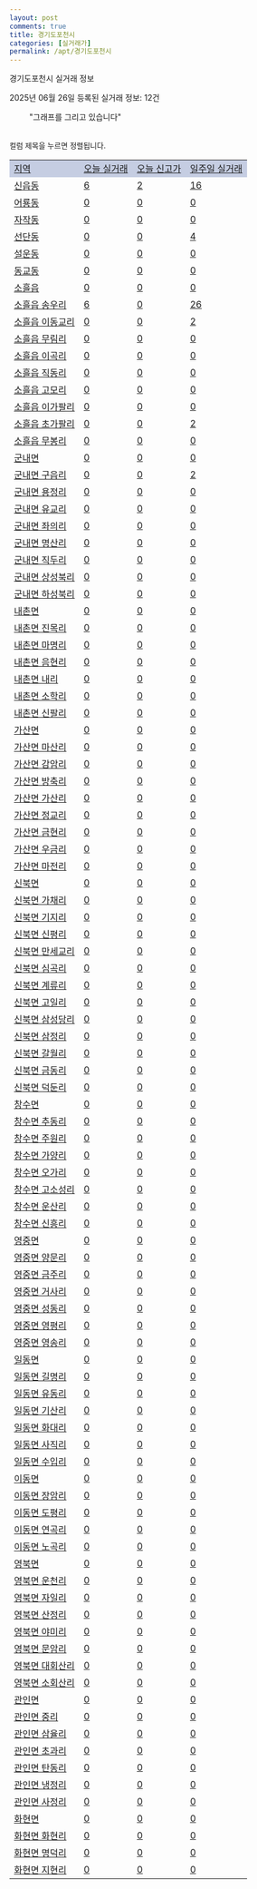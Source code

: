 ```yaml
---
layout: post
comments: true
title: 경기도포천시
categories: [실거래가]
permalink: /apt/경기도포천시
---
```


경기도포천시 실거래 정보

2025년 06월 26일 등록된 실거래 정보: 12건

<!--<script async src="https://pagead2.googlesyndication.com/pagead/js/adsbygoogle.js?client=ca-pub-3485438051770037"
 crossorigin="anonymous"></script>-->

<script type="text/javascript">
  google.charts.load('current', {'packages':['corechart']});
  google.charts.setOnLoadCallback(drawChart);

  function drawChart() {
    var data = google.visualization.arrayToDataTable([['거래일', '매매', '전월세', '전매'], ['21-01', 5, 0, 0], ['21-02', 0, 2, 0], ['21-03', 0, 1, 0], ['21-04', 0, 1, 0], ['21-05', 1, 0, 0], ['21-06', 0, 5, 0], ['21-07', 7, 17, 3], ['21-08', 82, 56, 10], ['21-09', 109, 69, 8], ['21-10', 103, 72, 6], ['21-11', 57, 52, 3], ['21-12', 68, 55, 4], ['22-01', 33, 53, 3], ['22-02', 51, 62, 2], ['22-03', 78, 54, 6], ['22-04', 73, 88, 10], ['22-05', 60, 67, 8], ['22-06', 60, 71, 18], ['22-07', 35, 45, 14], ['22-08', 13, 14, 9], ['23-07', 1, 1, 0], ['23-08', 0, 2, 0], ['23-09', 0, 2, 0], ['23-10', 7, 17, 0], ['23-11', 50, 87, 18], ['23-12', 41, 89, 16], ['24-01', 2, 4, 0], ['24-02', 1, 1, 0], ['24-03', 0, 2, 0], ['24-04', 0, 2, 0], ['24-05', 0, 1, 0], ['24-06', 37, 54, 1], ['24-07', 66, 90, 13], ['24-08', 49, 101, 7], ['24-09', 56, 59, 5], ['24-10', 73, 24, 81], ['24-11', 25, 0, 25], ['24-12', 40, 40, 40], ['25-01', 118, 118, 118], ['25-02', 70, 70, 70], ['25-03', 84, 84, 84], ['25-04', 66, 66, 66], ['25-05', 63, 63, 63], ['25-06', 51, 51, 51]]);

    var options = {
      title: '최근 1년간 유형별 거래량 추이',
      legend: { position: 'bottom' }
    };

    setTimeout(function() {
        var chart = new google.visualization.LineChart(document.getElementById('columnchart_material'));
        chart.draw(data, (options));
        document.getElementById('loading').style.display = 'none';
        var dayLabel = (new Date()).getDay();
        if (dayLabel < 2) {
            sorttable.innerSortFunction.apply(document.getElementById('week'), []);
            sorttable.innerSortFunction.apply(document.getElementById('week'), []);        
        }
        else {
            sorttable.innerSortFunction.apply(document.getElementById('today'), []);
            sorttable.innerSortFunction.apply(document.getElementById('today'), []);
        }
    }, 200);

  }
</script>

<div id="loading" style="z-index:20; display: block; margin-left: 35px">"그래프를 그리고 있습니다"</div>
<div id="columnchart_material" style="width: 95%; margin-left: -35px; display: block"></div>
<!--<div style="width: 95%; margin-left: -35px; display: block">
      <script async src="https://pagead2.googlesyndication.com/pagead/js/adsbygoogle.js?client=ca-pub-3485438051770037"
          crossorigin="anonymous"></script>
      <ins class="adsbygoogle"
          style="display:block"
          data-ad-format="fluid"
          data-ad-layout-key="-fb+5w+4e-db+86"
          data-ad-client="ca-pub-3485438051770037"
          data-ad-slot="1827090281"></ins>
      <script>
          (adsbygoogle = window.adsbygoogle || []).push({});
      </script>
</div>-->
<br>

<font size='small' style='font-size: small;'>컬럼 제목을 누르면 정렬됩니다.</font>
<table class="sortable">
  <tr style='background-color: rgba(114, 132, 186,0.4);'>
    <td id="region"><a href="#">지역</a></td>
    <td id="today"><a href="#">오늘 실거래</a></td>
    <td id="today_new"><a href="#">오늘 신고가</a></td>
    <td id="week"><a href="#">일주일 실거래</a></td>
  </tr>

  
  <tr class="item">
    <td><a href="경기도포천시신읍동">신읍동</a></td>
    <td><a href="경기도포천시신읍동">6</a></td>
    <td><a href="경기도포천시신읍동">2</a></td>
    <td><a href="경기도포천시신읍동">16</a></td>
  </tr>
    

  <tr class="item">
    <td><a href="경기도포천시어룡동">어룡동</a></td>
    <td><a href="경기도포천시어룡동">0</a></td>
    <td><a href="경기도포천시어룡동">0</a></td>
    <td><a href="경기도포천시어룡동">0</a></td>
  </tr>
    

  <tr class="item">
    <td><a href="경기도포천시자작동">자작동</a></td>
    <td><a href="경기도포천시자작동">0</a></td>
    <td><a href="경기도포천시자작동">0</a></td>
    <td><a href="경기도포천시자작동">0</a></td>
  </tr>
    

  <tr class="item">
    <td><a href="경기도포천시선단동">선단동</a></td>
    <td><a href="경기도포천시선단동">0</a></td>
    <td><a href="경기도포천시선단동">0</a></td>
    <td><a href="경기도포천시선단동">4</a></td>
  </tr>
    

  <tr class="item">
    <td><a href="경기도포천시설운동">설운동</a></td>
    <td><a href="경기도포천시설운동">0</a></td>
    <td><a href="경기도포천시설운동">0</a></td>
    <td><a href="경기도포천시설운동">0</a></td>
  </tr>
    

  <tr class="item">
    <td><a href="경기도포천시동교동">동교동</a></td>
    <td><a href="경기도포천시동교동">0</a></td>
    <td><a href="경기도포천시동교동">0</a></td>
    <td><a href="경기도포천시동교동">0</a></td>
  </tr>
    

  <tr class="item">
    <td><a href="경기도포천시소흘읍">소흘읍</a></td>
    <td><a href="경기도포천시소흘읍">0</a></td>
    <td><a href="경기도포천시소흘읍">0</a></td>
    <td><a href="경기도포천시소흘읍">0</a></td>
  </tr>
    

  <tr class="item">
    <td><a href="경기도포천시소흘읍송우리">소흘읍 송우리</a></td>
    <td><a href="경기도포천시소흘읍송우리">6</a></td>
    <td><a href="경기도포천시소흘읍송우리">0</a></td>
    <td><a href="경기도포천시소흘읍송우리">26</a></td>
  </tr>
    

  <tr class="item">
    <td><a href="경기도포천시소흘읍이동교리">소흘읍 이동교리</a></td>
    <td><a href="경기도포천시소흘읍이동교리">0</a></td>
    <td><a href="경기도포천시소흘읍이동교리">0</a></td>
    <td><a href="경기도포천시소흘읍이동교리">2</a></td>
  </tr>
    

  <tr class="item">
    <td><a href="경기도포천시소흘읍무림리">소흘읍 무림리</a></td>
    <td><a href="경기도포천시소흘읍무림리">0</a></td>
    <td><a href="경기도포천시소흘읍무림리">0</a></td>
    <td><a href="경기도포천시소흘읍무림리">0</a></td>
  </tr>
    

  <tr class="item">
    <td><a href="경기도포천시소흘읍이곡리">소흘읍 이곡리</a></td>
    <td><a href="경기도포천시소흘읍이곡리">0</a></td>
    <td><a href="경기도포천시소흘읍이곡리">0</a></td>
    <td><a href="경기도포천시소흘읍이곡리">0</a></td>
  </tr>
    

  <tr class="item">
    <td><a href="경기도포천시소흘읍직동리">소흘읍 직동리</a></td>
    <td><a href="경기도포천시소흘읍직동리">0</a></td>
    <td><a href="경기도포천시소흘읍직동리">0</a></td>
    <td><a href="경기도포천시소흘읍직동리">0</a></td>
  </tr>
    

  <tr class="item">
    <td><a href="경기도포천시소흘읍고모리">소흘읍 고모리</a></td>
    <td><a href="경기도포천시소흘읍고모리">0</a></td>
    <td><a href="경기도포천시소흘읍고모리">0</a></td>
    <td><a href="경기도포천시소흘읍고모리">0</a></td>
  </tr>
    

  <tr class="item">
    <td><a href="경기도포천시소흘읍이가팔리">소흘읍 이가팔리</a></td>
    <td><a href="경기도포천시소흘읍이가팔리">0</a></td>
    <td><a href="경기도포천시소흘읍이가팔리">0</a></td>
    <td><a href="경기도포천시소흘읍이가팔리">0</a></td>
  </tr>
    

  <tr class="item">
    <td><a href="경기도포천시소흘읍초가팔리">소흘읍 초가팔리</a></td>
    <td><a href="경기도포천시소흘읍초가팔리">0</a></td>
    <td><a href="경기도포천시소흘읍초가팔리">0</a></td>
    <td><a href="경기도포천시소흘읍초가팔리">2</a></td>
  </tr>
    

  <tr class="item">
    <td><a href="경기도포천시소흘읍무봉리">소흘읍 무봉리</a></td>
    <td><a href="경기도포천시소흘읍무봉리">0</a></td>
    <td><a href="경기도포천시소흘읍무봉리">0</a></td>
    <td><a href="경기도포천시소흘읍무봉리">0</a></td>
  </tr>
    

  <tr class="item">
    <td><a href="경기도포천시군내면">군내면</a></td>
    <td><a href="경기도포천시군내면">0</a></td>
    <td><a href="경기도포천시군내면">0</a></td>
    <td><a href="경기도포천시군내면">0</a></td>
  </tr>
    

  <tr class="item">
    <td><a href="경기도포천시군내면구읍리">군내면 구읍리</a></td>
    <td><a href="경기도포천시군내면구읍리">0</a></td>
    <td><a href="경기도포천시군내면구읍리">0</a></td>
    <td><a href="경기도포천시군내면구읍리">2</a></td>
  </tr>
    

  <tr class="item">
    <td><a href="경기도포천시군내면용정리">군내면 용정리</a></td>
    <td><a href="경기도포천시군내면용정리">0</a></td>
    <td><a href="경기도포천시군내면용정리">0</a></td>
    <td><a href="경기도포천시군내면용정리">0</a></td>
  </tr>
    

  <tr class="item">
    <td><a href="경기도포천시군내면유교리">군내면 유교리</a></td>
    <td><a href="경기도포천시군내면유교리">0</a></td>
    <td><a href="경기도포천시군내면유교리">0</a></td>
    <td><a href="경기도포천시군내면유교리">0</a></td>
  </tr>
    

  <tr class="item">
    <td><a href="경기도포천시군내면좌의리">군내면 좌의리</a></td>
    <td><a href="경기도포천시군내면좌의리">0</a></td>
    <td><a href="경기도포천시군내면좌의리">0</a></td>
    <td><a href="경기도포천시군내면좌의리">0</a></td>
  </tr>
    

  <tr class="item">
    <td><a href="경기도포천시군내면명산리">군내면 명산리</a></td>
    <td><a href="경기도포천시군내면명산리">0</a></td>
    <td><a href="경기도포천시군내면명산리">0</a></td>
    <td><a href="경기도포천시군내면명산리">0</a></td>
  </tr>
    

  <tr class="item">
    <td><a href="경기도포천시군내면직두리">군내면 직두리</a></td>
    <td><a href="경기도포천시군내면직두리">0</a></td>
    <td><a href="경기도포천시군내면직두리">0</a></td>
    <td><a href="경기도포천시군내면직두리">0</a></td>
  </tr>
    

  <tr class="item">
    <td><a href="경기도포천시군내면상성북리">군내면 상성북리</a></td>
    <td><a href="경기도포천시군내면상성북리">0</a></td>
    <td><a href="경기도포천시군내면상성북리">0</a></td>
    <td><a href="경기도포천시군내면상성북리">0</a></td>
  </tr>
    

  <tr class="item">
    <td><a href="경기도포천시군내면하성북리">군내면 하성북리</a></td>
    <td><a href="경기도포천시군내면하성북리">0</a></td>
    <td><a href="경기도포천시군내면하성북리">0</a></td>
    <td><a href="경기도포천시군내면하성북리">0</a></td>
  </tr>
    

  <tr class="item">
    <td><a href="경기도포천시내촌면">내촌면</a></td>
    <td><a href="경기도포천시내촌면">0</a></td>
    <td><a href="경기도포천시내촌면">0</a></td>
    <td><a href="경기도포천시내촌면">0</a></td>
  </tr>
    

  <tr class="item">
    <td><a href="경기도포천시내촌면진목리">내촌면 진목리</a></td>
    <td><a href="경기도포천시내촌면진목리">0</a></td>
    <td><a href="경기도포천시내촌면진목리">0</a></td>
    <td><a href="경기도포천시내촌면진목리">0</a></td>
  </tr>
    

  <tr class="item">
    <td><a href="경기도포천시내촌면마명리">내촌면 마명리</a></td>
    <td><a href="경기도포천시내촌면마명리">0</a></td>
    <td><a href="경기도포천시내촌면마명리">0</a></td>
    <td><a href="경기도포천시내촌면마명리">0</a></td>
  </tr>
    

  <tr class="item">
    <td><a href="경기도포천시내촌면음현리">내촌면 음현리</a></td>
    <td><a href="경기도포천시내촌면음현리">0</a></td>
    <td><a href="경기도포천시내촌면음현리">0</a></td>
    <td><a href="경기도포천시내촌면음현리">0</a></td>
  </tr>
    

  <tr class="item">
    <td><a href="경기도포천시내촌면내리">내촌면 내리</a></td>
    <td><a href="경기도포천시내촌면내리">0</a></td>
    <td><a href="경기도포천시내촌면내리">0</a></td>
    <td><a href="경기도포천시내촌면내리">0</a></td>
  </tr>
    

  <tr class="item">
    <td><a href="경기도포천시내촌면소학리">내촌면 소학리</a></td>
    <td><a href="경기도포천시내촌면소학리">0</a></td>
    <td><a href="경기도포천시내촌면소학리">0</a></td>
    <td><a href="경기도포천시내촌면소학리">0</a></td>
  </tr>
    

  <tr class="item">
    <td><a href="경기도포천시내촌면신팔리">내촌면 신팔리</a></td>
    <td><a href="경기도포천시내촌면신팔리">0</a></td>
    <td><a href="경기도포천시내촌면신팔리">0</a></td>
    <td><a href="경기도포천시내촌면신팔리">0</a></td>
  </tr>
    

  <tr class="item">
    <td><a href="경기도포천시가산면">가산면</a></td>
    <td><a href="경기도포천시가산면">0</a></td>
    <td><a href="경기도포천시가산면">0</a></td>
    <td><a href="경기도포천시가산면">0</a></td>
  </tr>
    

  <tr class="item">
    <td><a href="경기도포천시가산면마산리">가산면 마산리</a></td>
    <td><a href="경기도포천시가산면마산리">0</a></td>
    <td><a href="경기도포천시가산면마산리">0</a></td>
    <td><a href="경기도포천시가산면마산리">0</a></td>
  </tr>
    

  <tr class="item">
    <td><a href="경기도포천시가산면감암리">가산면 감암리</a></td>
    <td><a href="경기도포천시가산면감암리">0</a></td>
    <td><a href="경기도포천시가산면감암리">0</a></td>
    <td><a href="경기도포천시가산면감암리">0</a></td>
  </tr>
    

  <tr class="item">
    <td><a href="경기도포천시가산면방축리">가산면 방축리</a></td>
    <td><a href="경기도포천시가산면방축리">0</a></td>
    <td><a href="경기도포천시가산면방축리">0</a></td>
    <td><a href="경기도포천시가산면방축리">0</a></td>
  </tr>
    

  <tr class="item">
    <td><a href="경기도포천시가산면가산리">가산면 가산리</a></td>
    <td><a href="경기도포천시가산면가산리">0</a></td>
    <td><a href="경기도포천시가산면가산리">0</a></td>
    <td><a href="경기도포천시가산면가산리">0</a></td>
  </tr>
    

  <tr class="item">
    <td><a href="경기도포천시가산면정교리">가산면 정교리</a></td>
    <td><a href="경기도포천시가산면정교리">0</a></td>
    <td><a href="경기도포천시가산면정교리">0</a></td>
    <td><a href="경기도포천시가산면정교리">0</a></td>
  </tr>
    

  <tr class="item">
    <td><a href="경기도포천시가산면금현리">가산면 금현리</a></td>
    <td><a href="경기도포천시가산면금현리">0</a></td>
    <td><a href="경기도포천시가산면금현리">0</a></td>
    <td><a href="경기도포천시가산면금현리">0</a></td>
  </tr>
    

  <tr class="item">
    <td><a href="경기도포천시가산면우금리">가산면 우금리</a></td>
    <td><a href="경기도포천시가산면우금리">0</a></td>
    <td><a href="경기도포천시가산면우금리">0</a></td>
    <td><a href="경기도포천시가산면우금리">0</a></td>
  </tr>
    

  <tr class="item">
    <td><a href="경기도포천시가산면마전리">가산면 마전리</a></td>
    <td><a href="경기도포천시가산면마전리">0</a></td>
    <td><a href="경기도포천시가산면마전리">0</a></td>
    <td><a href="경기도포천시가산면마전리">0</a></td>
  </tr>
    

  <tr class="item">
    <td><a href="경기도포천시신북면">신북면</a></td>
    <td><a href="경기도포천시신북면">0</a></td>
    <td><a href="경기도포천시신북면">0</a></td>
    <td><a href="경기도포천시신북면">0</a></td>
  </tr>
    

  <tr class="item">
    <td><a href="경기도포천시신북면가채리">신북면 가채리</a></td>
    <td><a href="경기도포천시신북면가채리">0</a></td>
    <td><a href="경기도포천시신북면가채리">0</a></td>
    <td><a href="경기도포천시신북면가채리">0</a></td>
  </tr>
    

  <tr class="item">
    <td><a href="경기도포천시신북면기지리">신북면 기지리</a></td>
    <td><a href="경기도포천시신북면기지리">0</a></td>
    <td><a href="경기도포천시신북면기지리">0</a></td>
    <td><a href="경기도포천시신북면기지리">0</a></td>
  </tr>
    

  <tr class="item">
    <td><a href="경기도포천시신북면신평리">신북면 신평리</a></td>
    <td><a href="경기도포천시신북면신평리">0</a></td>
    <td><a href="경기도포천시신북면신평리">0</a></td>
    <td><a href="경기도포천시신북면신평리">0</a></td>
  </tr>
    

  <tr class="item">
    <td><a href="경기도포천시신북면만세교리">신북면 만세교리</a></td>
    <td><a href="경기도포천시신북면만세교리">0</a></td>
    <td><a href="경기도포천시신북면만세교리">0</a></td>
    <td><a href="경기도포천시신북면만세교리">0</a></td>
  </tr>
    

  <tr class="item">
    <td><a href="경기도포천시신북면심곡리">신북면 심곡리</a></td>
    <td><a href="경기도포천시신북면심곡리">0</a></td>
    <td><a href="경기도포천시신북면심곡리">0</a></td>
    <td><a href="경기도포천시신북면심곡리">0</a></td>
  </tr>
    

  <tr class="item">
    <td><a href="경기도포천시신북면계류리">신북면 계류리</a></td>
    <td><a href="경기도포천시신북면계류리">0</a></td>
    <td><a href="경기도포천시신북면계류리">0</a></td>
    <td><a href="경기도포천시신북면계류리">0</a></td>
  </tr>
    

  <tr class="item">
    <td><a href="경기도포천시신북면고일리">신북면 고일리</a></td>
    <td><a href="경기도포천시신북면고일리">0</a></td>
    <td><a href="경기도포천시신북면고일리">0</a></td>
    <td><a href="경기도포천시신북면고일리">0</a></td>
  </tr>
    

  <tr class="item">
    <td><a href="경기도포천시신북면삼성당리">신북면 삼성당리</a></td>
    <td><a href="경기도포천시신북면삼성당리">0</a></td>
    <td><a href="경기도포천시신북면삼성당리">0</a></td>
    <td><a href="경기도포천시신북면삼성당리">0</a></td>
  </tr>
    

  <tr class="item">
    <td><a href="경기도포천시신북면삼정리">신북면 삼정리</a></td>
    <td><a href="경기도포천시신북면삼정리">0</a></td>
    <td><a href="경기도포천시신북면삼정리">0</a></td>
    <td><a href="경기도포천시신북면삼정리">0</a></td>
  </tr>
    

  <tr class="item">
    <td><a href="경기도포천시신북면갈월리">신북면 갈월리</a></td>
    <td><a href="경기도포천시신북면갈월리">0</a></td>
    <td><a href="경기도포천시신북면갈월리">0</a></td>
    <td><a href="경기도포천시신북면갈월리">0</a></td>
  </tr>
    

  <tr class="item">
    <td><a href="경기도포천시신북면금동리">신북면 금동리</a></td>
    <td><a href="경기도포천시신북면금동리">0</a></td>
    <td><a href="경기도포천시신북면금동리">0</a></td>
    <td><a href="경기도포천시신북면금동리">0</a></td>
  </tr>
    

  <tr class="item">
    <td><a href="경기도포천시신북면덕둔리">신북면 덕둔리</a></td>
    <td><a href="경기도포천시신북면덕둔리">0</a></td>
    <td><a href="경기도포천시신북면덕둔리">0</a></td>
    <td><a href="경기도포천시신북면덕둔리">0</a></td>
  </tr>
    

  <tr class="item">
    <td><a href="경기도포천시창수면">창수면</a></td>
    <td><a href="경기도포천시창수면">0</a></td>
    <td><a href="경기도포천시창수면">0</a></td>
    <td><a href="경기도포천시창수면">0</a></td>
  </tr>
    

  <tr class="item">
    <td><a href="경기도포천시창수면추동리">창수면 추동리</a></td>
    <td><a href="경기도포천시창수면추동리">0</a></td>
    <td><a href="경기도포천시창수면추동리">0</a></td>
    <td><a href="경기도포천시창수면추동리">0</a></td>
  </tr>
    

  <tr class="item">
    <td><a href="경기도포천시창수면주원리">창수면 주원리</a></td>
    <td><a href="경기도포천시창수면주원리">0</a></td>
    <td><a href="경기도포천시창수면주원리">0</a></td>
    <td><a href="경기도포천시창수면주원리">0</a></td>
  </tr>
    

  <tr class="item">
    <td><a href="경기도포천시창수면가양리">창수면 가양리</a></td>
    <td><a href="경기도포천시창수면가양리">0</a></td>
    <td><a href="경기도포천시창수면가양리">0</a></td>
    <td><a href="경기도포천시창수면가양리">0</a></td>
  </tr>
    

  <tr class="item">
    <td><a href="경기도포천시창수면오가리">창수면 오가리</a></td>
    <td><a href="경기도포천시창수면오가리">0</a></td>
    <td><a href="경기도포천시창수면오가리">0</a></td>
    <td><a href="경기도포천시창수면오가리">0</a></td>
  </tr>
    

  <tr class="item">
    <td><a href="경기도포천시창수면고소성리">창수면 고소성리</a></td>
    <td><a href="경기도포천시창수면고소성리">0</a></td>
    <td><a href="경기도포천시창수면고소성리">0</a></td>
    <td><a href="경기도포천시창수면고소성리">0</a></td>
  </tr>
    

  <tr class="item">
    <td><a href="경기도포천시창수면운산리">창수면 운산리</a></td>
    <td><a href="경기도포천시창수면운산리">0</a></td>
    <td><a href="경기도포천시창수면운산리">0</a></td>
    <td><a href="경기도포천시창수면운산리">0</a></td>
  </tr>
    

  <tr class="item">
    <td><a href="경기도포천시창수면신흥리">창수면 신흥리</a></td>
    <td><a href="경기도포천시창수면신흥리">0</a></td>
    <td><a href="경기도포천시창수면신흥리">0</a></td>
    <td><a href="경기도포천시창수면신흥리">0</a></td>
  </tr>
    

  <tr class="item">
    <td><a href="경기도포천시영중면">영중면</a></td>
    <td><a href="경기도포천시영중면">0</a></td>
    <td><a href="경기도포천시영중면">0</a></td>
    <td><a href="경기도포천시영중면">0</a></td>
  </tr>
    

  <tr class="item">
    <td><a href="경기도포천시영중면양문리">영중면 양문리</a></td>
    <td><a href="경기도포천시영중면양문리">0</a></td>
    <td><a href="경기도포천시영중면양문리">0</a></td>
    <td><a href="경기도포천시영중면양문리">0</a></td>
  </tr>
    

  <tr class="item">
    <td><a href="경기도포천시영중면금주리">영중면 금주리</a></td>
    <td><a href="경기도포천시영중면금주리">0</a></td>
    <td><a href="경기도포천시영중면금주리">0</a></td>
    <td><a href="경기도포천시영중면금주리">0</a></td>
  </tr>
    

  <tr class="item">
    <td><a href="경기도포천시영중면거사리">영중면 거사리</a></td>
    <td><a href="경기도포천시영중면거사리">0</a></td>
    <td><a href="경기도포천시영중면거사리">0</a></td>
    <td><a href="경기도포천시영중면거사리">0</a></td>
  </tr>
    

  <tr class="item">
    <td><a href="경기도포천시영중면성동리">영중면 성동리</a></td>
    <td><a href="경기도포천시영중면성동리">0</a></td>
    <td><a href="경기도포천시영중면성동리">0</a></td>
    <td><a href="경기도포천시영중면성동리">0</a></td>
  </tr>
    

  <tr class="item">
    <td><a href="경기도포천시영중면영평리">영중면 영평리</a></td>
    <td><a href="경기도포천시영중면영평리">0</a></td>
    <td><a href="경기도포천시영중면영평리">0</a></td>
    <td><a href="경기도포천시영중면영평리">0</a></td>
  </tr>
    

  <tr class="item">
    <td><a href="경기도포천시영중면영송리">영중면 영송리</a></td>
    <td><a href="경기도포천시영중면영송리">0</a></td>
    <td><a href="경기도포천시영중면영송리">0</a></td>
    <td><a href="경기도포천시영중면영송리">0</a></td>
  </tr>
    

  <tr class="item">
    <td><a href="경기도포천시일동면">일동면</a></td>
    <td><a href="경기도포천시일동면">0</a></td>
    <td><a href="경기도포천시일동면">0</a></td>
    <td><a href="경기도포천시일동면">0</a></td>
  </tr>
    

  <tr class="item">
    <td><a href="경기도포천시일동면길명리">일동면 길명리</a></td>
    <td><a href="경기도포천시일동면길명리">0</a></td>
    <td><a href="경기도포천시일동면길명리">0</a></td>
    <td><a href="경기도포천시일동면길명리">0</a></td>
  </tr>
    

  <tr class="item">
    <td><a href="경기도포천시일동면유동리">일동면 유동리</a></td>
    <td><a href="경기도포천시일동면유동리">0</a></td>
    <td><a href="경기도포천시일동면유동리">0</a></td>
    <td><a href="경기도포천시일동면유동리">0</a></td>
  </tr>
    

  <tr class="item">
    <td><a href="경기도포천시일동면기산리">일동면 기산리</a></td>
    <td><a href="경기도포천시일동면기산리">0</a></td>
    <td><a href="경기도포천시일동면기산리">0</a></td>
    <td><a href="경기도포천시일동면기산리">0</a></td>
  </tr>
    

  <tr class="item">
    <td><a href="경기도포천시일동면화대리">일동면 화대리</a></td>
    <td><a href="경기도포천시일동면화대리">0</a></td>
    <td><a href="경기도포천시일동면화대리">0</a></td>
    <td><a href="경기도포천시일동면화대리">0</a></td>
  </tr>
    

  <tr class="item">
    <td><a href="경기도포천시일동면사직리">일동면 사직리</a></td>
    <td><a href="경기도포천시일동면사직리">0</a></td>
    <td><a href="경기도포천시일동면사직리">0</a></td>
    <td><a href="경기도포천시일동면사직리">0</a></td>
  </tr>
    

  <tr class="item">
    <td><a href="경기도포천시일동면수입리">일동면 수입리</a></td>
    <td><a href="경기도포천시일동면수입리">0</a></td>
    <td><a href="경기도포천시일동면수입리">0</a></td>
    <td><a href="경기도포천시일동면수입리">0</a></td>
  </tr>
    

  <tr class="item">
    <td><a href="경기도포천시이동면">이동면</a></td>
    <td><a href="경기도포천시이동면">0</a></td>
    <td><a href="경기도포천시이동면">0</a></td>
    <td><a href="경기도포천시이동면">0</a></td>
  </tr>
    

  <tr class="item">
    <td><a href="경기도포천시이동면장암리">이동면 장암리</a></td>
    <td><a href="경기도포천시이동면장암리">0</a></td>
    <td><a href="경기도포천시이동면장암리">0</a></td>
    <td><a href="경기도포천시이동면장암리">0</a></td>
  </tr>
    

  <tr class="item">
    <td><a href="경기도포천시이동면도평리">이동면 도평리</a></td>
    <td><a href="경기도포천시이동면도평리">0</a></td>
    <td><a href="경기도포천시이동면도평리">0</a></td>
    <td><a href="경기도포천시이동면도평리">0</a></td>
  </tr>
    

  <tr class="item">
    <td><a href="경기도포천시이동면연곡리">이동면 연곡리</a></td>
    <td><a href="경기도포천시이동면연곡리">0</a></td>
    <td><a href="경기도포천시이동면연곡리">0</a></td>
    <td><a href="경기도포천시이동면연곡리">0</a></td>
  </tr>
    

  <tr class="item">
    <td><a href="경기도포천시이동면노곡리">이동면 노곡리</a></td>
    <td><a href="경기도포천시이동면노곡리">0</a></td>
    <td><a href="경기도포천시이동면노곡리">0</a></td>
    <td><a href="경기도포천시이동면노곡리">0</a></td>
  </tr>
    

  <tr class="item">
    <td><a href="경기도포천시영북면">영북면</a></td>
    <td><a href="경기도포천시영북면">0</a></td>
    <td><a href="경기도포천시영북면">0</a></td>
    <td><a href="경기도포천시영북면">0</a></td>
  </tr>
    

  <tr class="item">
    <td><a href="경기도포천시영북면운천리">영북면 운천리</a></td>
    <td><a href="경기도포천시영북면운천리">0</a></td>
    <td><a href="경기도포천시영북면운천리">0</a></td>
    <td><a href="경기도포천시영북면운천리">0</a></td>
  </tr>
    

  <tr class="item">
    <td><a href="경기도포천시영북면자일리">영북면 자일리</a></td>
    <td><a href="경기도포천시영북면자일리">0</a></td>
    <td><a href="경기도포천시영북면자일리">0</a></td>
    <td><a href="경기도포천시영북면자일리">0</a></td>
  </tr>
    

  <tr class="item">
    <td><a href="경기도포천시영북면산정리">영북면 산정리</a></td>
    <td><a href="경기도포천시영북면산정리">0</a></td>
    <td><a href="경기도포천시영북면산정리">0</a></td>
    <td><a href="경기도포천시영북면산정리">0</a></td>
  </tr>
    

  <tr class="item">
    <td><a href="경기도포천시영북면야미리">영북면 야미리</a></td>
    <td><a href="경기도포천시영북면야미리">0</a></td>
    <td><a href="경기도포천시영북면야미리">0</a></td>
    <td><a href="경기도포천시영북면야미리">0</a></td>
  </tr>
    

  <tr class="item">
    <td><a href="경기도포천시영북면문암리">영북면 문암리</a></td>
    <td><a href="경기도포천시영북면문암리">0</a></td>
    <td><a href="경기도포천시영북면문암리">0</a></td>
    <td><a href="경기도포천시영북면문암리">0</a></td>
  </tr>
    

  <tr class="item">
    <td><a href="경기도포천시영북면대회산리">영북면 대회산리</a></td>
    <td><a href="경기도포천시영북면대회산리">0</a></td>
    <td><a href="경기도포천시영북면대회산리">0</a></td>
    <td><a href="경기도포천시영북면대회산리">0</a></td>
  </tr>
    

  <tr class="item">
    <td><a href="경기도포천시영북면소회산리">영북면 소회산리</a></td>
    <td><a href="경기도포천시영북면소회산리">0</a></td>
    <td><a href="경기도포천시영북면소회산리">0</a></td>
    <td><a href="경기도포천시영북면소회산리">0</a></td>
  </tr>
    

  <tr class="item">
    <td><a href="경기도포천시관인면">관인면</a></td>
    <td><a href="경기도포천시관인면">0</a></td>
    <td><a href="경기도포천시관인면">0</a></td>
    <td><a href="경기도포천시관인면">0</a></td>
  </tr>
    

  <tr class="item">
    <td><a href="경기도포천시관인면중리">관인면 중리</a></td>
    <td><a href="경기도포천시관인면중리">0</a></td>
    <td><a href="경기도포천시관인면중리">0</a></td>
    <td><a href="경기도포천시관인면중리">0</a></td>
  </tr>
    

  <tr class="item">
    <td><a href="경기도포천시관인면삼율리">관인면 삼율리</a></td>
    <td><a href="경기도포천시관인면삼율리">0</a></td>
    <td><a href="경기도포천시관인면삼율리">0</a></td>
    <td><a href="경기도포천시관인면삼율리">0</a></td>
  </tr>
    

  <tr class="item">
    <td><a href="경기도포천시관인면초과리">관인면 초과리</a></td>
    <td><a href="경기도포천시관인면초과리">0</a></td>
    <td><a href="경기도포천시관인면초과리">0</a></td>
    <td><a href="경기도포천시관인면초과리">0</a></td>
  </tr>
    

  <tr class="item">
    <td><a href="경기도포천시관인면탄동리">관인면 탄동리</a></td>
    <td><a href="경기도포천시관인면탄동리">0</a></td>
    <td><a href="경기도포천시관인면탄동리">0</a></td>
    <td><a href="경기도포천시관인면탄동리">0</a></td>
  </tr>
    

  <tr class="item">
    <td><a href="경기도포천시관인면냉정리">관인면 냉정리</a></td>
    <td><a href="경기도포천시관인면냉정리">0</a></td>
    <td><a href="경기도포천시관인면냉정리">0</a></td>
    <td><a href="경기도포천시관인면냉정리">0</a></td>
  </tr>
    

  <tr class="item">
    <td><a href="경기도포천시관인면사정리">관인면 사정리</a></td>
    <td><a href="경기도포천시관인면사정리">0</a></td>
    <td><a href="경기도포천시관인면사정리">0</a></td>
    <td><a href="경기도포천시관인면사정리">0</a></td>
  </tr>
    

  <tr class="item">
    <td><a href="경기도포천시화현면">화현면</a></td>
    <td><a href="경기도포천시화현면">0</a></td>
    <td><a href="경기도포천시화현면">0</a></td>
    <td><a href="경기도포천시화현면">0</a></td>
  </tr>
    

  <tr class="item">
    <td><a href="경기도포천시화현면화현리">화현면 화현리</a></td>
    <td><a href="경기도포천시화현면화현리">0</a></td>
    <td><a href="경기도포천시화현면화현리">0</a></td>
    <td><a href="경기도포천시화현면화현리">0</a></td>
  </tr>
    

  <tr class="item">
    <td><a href="경기도포천시화현면명덕리">화현면 명덕리</a></td>
    <td><a href="경기도포천시화현면명덕리">0</a></td>
    <td><a href="경기도포천시화현면명덕리">0</a></td>
    <td><a href="경기도포천시화현면명덕리">0</a></td>
  </tr>
    

  <tr class="item">
    <td><a href="경기도포천시화현면지현리">화현면 지현리</a></td>
    <td><a href="경기도포천시화현면지현리">0</a></td>
    <td><a href="경기도포천시화현면지현리">0</a></td>
    <td><a href="경기도포천시화현면지현리">0</a></td>
  </tr>
    


</table>


    